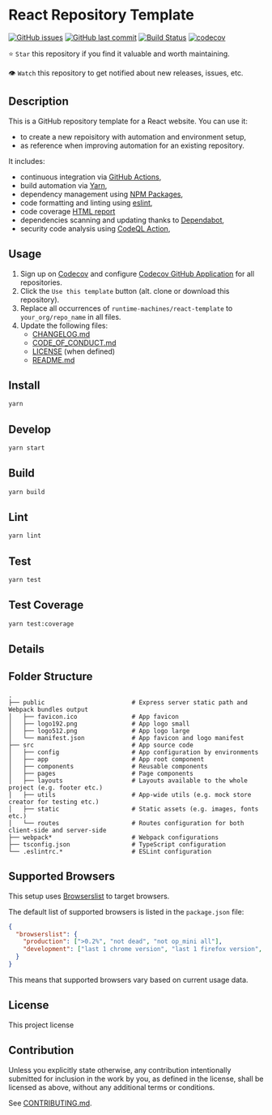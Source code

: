 # React Repository Template

[![GitHub issues](https://img.shields.io/github/issues/runtime-machines/react-template.svg)](https://github.com/runtime-machines/react-template/issues)
[![GitHub last commit](https://img.shields.io/github/last-commit/runtime-machines/react-template.svg)](https://github.com/runtime-machines/react-template/commits/master)
[![Build Status](https://github.com/runtime-machines/react-template/actions/workflows/ci.yml/badge.svg)](https://github.com/runtime-machines/react-template/actions)
[![codecov](https://codecov.io/github/runtime-machines/react-template/branch/master/graph/badge.svg?token=ML6UOZQGV7)](https://codecov.io/github/runtime-machines/react-template)

⭐ `Star` this repository if you find it valuable and worth maintaining.

👁 `Watch` this repository to get notified about new releases, issues, etc.

## Description

This is a GitHub repository template for a React website.
You can use it:

- to create a new repoisitory with automation and environment setup,
- as reference when improving automation for an existing repository.

It includes:

- continuous integration via [GitHub Actions](https://github.com/features/actions),
- build automation via [Yarn](./package.json),
- dependency management using [NPM Packages](https://docs.npmjs.com/),
- code formatting and linting using [eslint](https://eslint.org/docs/latest/),
- code coverage [HTML report](https://create-react-app.dev/docs/running-tests/)
- dependencies scanning and updating thanks to [Dependabot](https://dependabot.com),
- security code analysis using [CodeQL Action](https://docs.github.com/en/github/finding-security-vulnerabilities-and-errors-in-your-code/about-code-scanning),

## Usage

1. Sign up on [Codecov](https://codecov.io/) and configure
   [Codecov GitHub Application](https://github.com/apps/codecov) for all repositories.
1. Click the `Use this template` button (alt. clone or download this repository).
1. Replace all occurrences of `runtime-machines/react-template` to `your_org/repo_name` in all files.
1. Update the following files:
   - [CHANGELOG.md](CHANGELOG.md)
   - [CODE_OF_CONDUCT.md](CODE_OF_CONDUCT.md)
   - [LICENSE](LICENSE) (when defined)
   - [README.md](README.md)

## Install

```sh
yarn
```

## Develop

```sh
yarn start

```

## Build

```sh
yarn build

```

## Lint

```sh
yarn lint

```

## Test

```sh
yarn test

```

## Test Coverage

```sh
yarn test:coverage

```

## Details

## Folder Structure

```
.
├── public                        # Express server static path and Webpack bundles output
│   ├── favicon.ico               # App favicon
│   ├── logo192.png               # App logo small
│   ├── logo512.png               # App logo large
│   └── manifest.json             # App favicon and logo manifest
├── src                           # App source code
│   ├── config                    # App configuration by environments
│   ├── app                    	  # App root component
│   ├── components                # Reusable components
│   ├── pages                     # Page components
│   ├── layouts                   # Layouts available to the whole project (e.g. footer etc.)
│   ├── utils                     # App-wide utils (e.g. mock store creator for testing etc.)
│   ├── static                    # Static assets (e.g. images, fonts etc.)
│   └── routes                    # Routes configuration for both client-side and server-side
├── webpack*                      # Webpack configurations
├── tsconfig.json                 # TypeScript configuration
└── .eslintrc.*                   # ESLint configuration
```

## Supported Browsers

This setup uses [Browserslist](https://github.com/browserslist/browserslist) to target browsers.

The default list of supported browsers is listed in the `package.json` file:

```json
{
  "browserslist": {
    "production": [">0.2%", "not dead", "not op_mini all"],
    "development": ["last 1 chrome version", "last 1 firefox version", "last 1 safari version"]
  }
}
```

This means that supported browsers vary based on current usage data.

## License

This project license

## Contribution

Unless you explicitly state otherwise, any contribution intentionally submitted
for inclusion in the work by you, as defined in the license, shall be
licensed as above, without any additional terms or conditions.

See [CONTRIBUTING.md](CONTRIBUTING.md).
